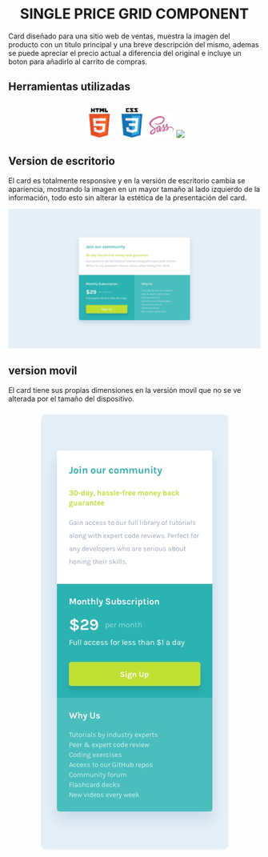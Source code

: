 <h1 align="center">SINGLE PRICE GRID COMPONENT</h1>

Card diseñado para una sitio web de ventas, muestra la imagen del producto con un titulo principal y una breve descripción del mismo, ademas se puede apreciar el precio actual a diferencia del original e incluye un boton para añadirlo al carrito de compras.

<h2>Herramientas utilizadas<h2>

<p align="center">
 <img src="https://raw.githubusercontent.com/devicons/devicon/master/icons/html5/html5-original-wordmark.svg" width="60px">
 <img src="https://raw.githubusercontent.com/devicons/devicon/master/icons/css3/css3-original-wordmark.svg" width="60px">
 <img src="https://raw.githubusercontent.com/devicons/devicon/master/icons/sass/sass-original.svg" width="50px">
 <img src="https://www.vectorlogo.zone/logos/git-scm/git-scm-icon.svg" width="50px">
</p>

<h2>Version de escritorio</h2>

El card es totalmente responsive y en la versión de escritorio cambia se apariencia, mostrando la imagen en un mayor tamaño al lado izquierdo de la información, todo esto sin alterar la estética de la presentación del card.

![card QR version desktop](./design/desktop-design.jpg)

<h2>version movil</h2>

El card tiene sus propias dimensiones en la versión movil que no se ve alterada por el tamaño del dispositivo.

<h3 align="center">
  <img src="./design/mobile-design.jpg" style="border-radius: 10px;"/>
</h3>
